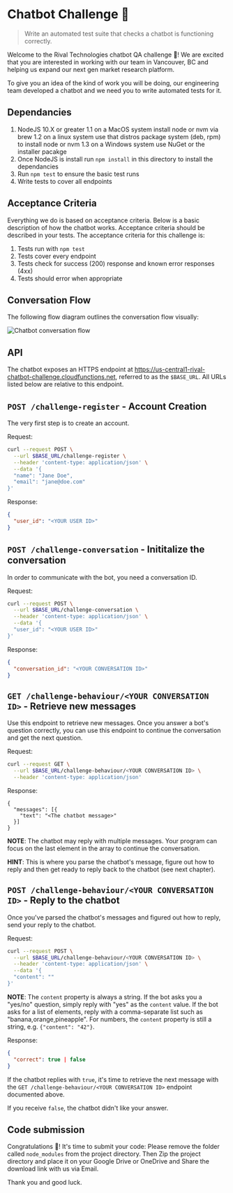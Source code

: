 # Chatbot Challenge 🤖

> Write an automated test suite that checks a chatbot is functioning correctly.

Welcome to the Rival Technologies chatbot QA challenge 🎉! We are
excited that you are interested in working with our team in Vancouver, BC and
helping us expand our next gen market research platform.

To give you an idea of the kind of work you will be doing, our engineering team developed a
chatbot and we need you to write automated tests for it.

## Dependancies

1. NodeJS 10.X or greater
1.1 on a MacOS system install node or nvm via brew
1.2 on a linux system use that distros package system (deb, rpm) to install node or nvm
1.3 on a Windows system use NuGet or the installer pacakge
2. Once NodeJS is install run `npm install` in this directory to install the dependancies
3. Run `npm test` to ensure the basic test runs
4. Write tests to cover all endpoints

## Acceptance Criteria

Everything we do is based on acceptance criteria. Below is a basic description of how the
chatbot works. Acceptance criteria should be described in your tests.
The acceptance criteria for this challenge is:

1. Tests run with `npm test`
2. Tests cover every endpoint
3. Tests check for success (200) response and known error responses (4xx)
4. Tests should error when appropriate

## Conversation Flow

The following flow diagram outlines the conversation flow visually:

![Chatbot conversation flow](./chatbot-challenge-flow.png)

## API

The chatbot exposes an HTTPS endpoint at https://us-central1-rival-chatbot-challenge.cloudfunctions.net,
referred to as the `$BASE_URL`. All URLs listed below are relative to this
endpoint.

## `POST /challenge-register` - Account Creation

The very first step is to create an account.

Request:

```bash
curl --request POST \
  --url $BASE_URL/challenge-register \
  --header 'content-type: application/json' \
  --data '{
  "name": "Jane Doe",
  "email": "jane@doe.com"
}'
```

Response:

```json
{
  "user_id": "<YOUR USER ID>"
}
```

## `POST /challenge-conversation` - Inititalize the conversation

In order to communicate with the bot, you need a conversation ID.

Request:

```bash
curl --request POST \
  --url $BASE_URL/challenge-conversation \
  --header 'content-type: application/json' \
  --data '{
  "user_id": "<YOUR USER ID>"
}'
```

Response:

```json
{
  "conversation_id": "<YOUR CONVERSATION ID>"
}
```

## `GET /challenge-behaviour/<YOUR CONVERSATION ID>` - Retrieve new messages

Use this endpoint to retrieve new messages. Once you answer a bot's question
correctly, you can use this endpoint to continue the conversation and get the
next question.

Request:

```bash
curl --request GET \
  --url $BASE_URL/challenge-behaviour/<YOUR CONVERSATION ID> \
  --header 'content-type: application/json'
```

Response:

```
{
  "messages": [{
    "text": "<The chatbot message>"
  }]
}
```

**NOTE**: The chatbot may reply with multiple messages. Your program can focus on
the last element in the array to continue the conversation.

**HINT**: This is where you parse the chatbot's message, figure out how to reply
and then get ready to reply back to the chatbot (see next chapter).

## `POST /challenge-behaviour/<YOUR CONVERSATION ID>` - Reply to the chatbot

Once you've parsed the chatbot's messages and figured out how to reply, send your
reply to the chatbot.

Request:

```bash
curl --request POST \
  --url $BASE_URL/challenge-behaviour/<YOUR CONVERSATION ID> \
  --header 'content-type: application/json' \
  --data '{
  "content": ""
}'
```

**NOTE**: The `content` property is always a string. If the bot asks you a
"yes/no" question, simply reply with "yes" as the `content` value. If the bot
asks for a list of elements, reply with a comma-separate list such as
"banana,orange,pineapple". For numbers, the `content` property is still a
string, e.g. `{"content": "42"}`.

Response:

```json
{
  "correct": true | false
}
```

If the chatbot replies with `true`, it's time to retrieve the next message with
the `GET /challenge-behaviour/<YOUR CONVERSATION ID>` endpoint documented above.

If you receive `false`, the chatbot didn't like your answer.

## Code submission

Congratulations 🙌! It's time to submit your code:
Please remove the folder called `node_modules` from the project directory.
Then Zip the project directory and place it on your Google Drive or OneDrive and Share the download link with us via Email.

Thank you and good luck.
